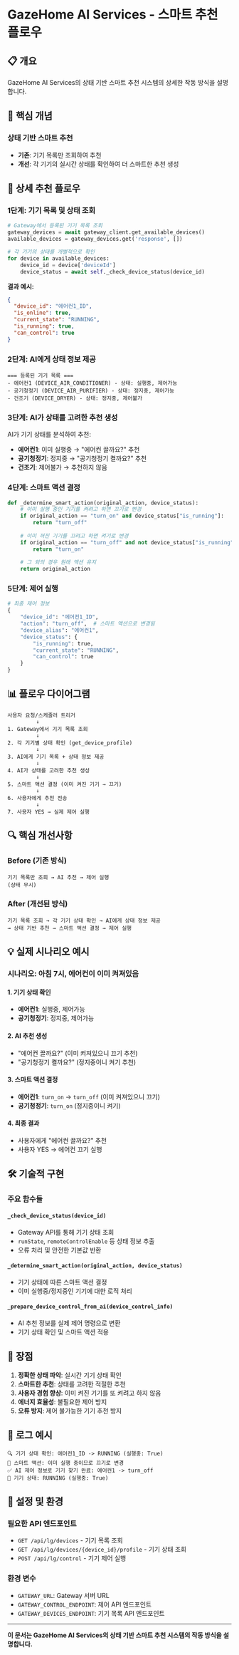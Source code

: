 # GazeHome AI Services - 스마트 추천 플로우

## 📋 개요

GazeHome AI Services의 상태 기반 스마트 추천 시스템의 상세한 작동 방식을 설명합니다.

## 🎯 핵심 개념

### 상태 기반 스마트 추천
- **기존**: 기기 목록만 조회하여 추천
- **개선**: 각 기기의 실시간 상태를 확인하여 더 스마트한 추천 생성

## 🔄 상세 추천 플로우

### 1단계: 기기 목록 및 상태 조회

```python
# Gateway에서 등록된 기기 목록 조회
gateway_devices = await gateway_client.get_available_devices()
available_devices = gateway_devices.get('response', [])

# 각 기기의 상태를 개별적으로 확인
for device in available_devices:
    device_id = device['deviceId']
    device_status = await self._check_device_status(device_id)
```

**결과 예시:**
```json
{
  "device_id": "에어컨1_ID",
  "is_online": true,
  "current_state": "RUNNING",
  "is_running": true,
  "can_control": true
}
```

### 2단계: AI에게 상태 정보 제공

```
=== 등록된 기기 목록 ===
- 에어컨1 (DEVICE_AIR_CONDITIONER) - 상태: 실행중, 제어가능
- 공기청정기 (DEVICE_AIR_PURIFIER) - 상태: 정지중, 제어가능
- 건조기 (DEVICE_DRYER) - 상태: 정지중, 제어불가
```

### 3단계: AI가 상태를 고려한 추천 생성

AI가 기기 상태를 분석하여 추천:

- **에어컨1**: 이미 실행중 → "에어컨 끌까요?" 추천
- **공기청정기**: 정지중 → "공기청정기 켤까요?" 추천  
- **건조기**: 제어불가 → 추천하지 않음

### 4단계: 스마트 액션 결정

```python
def _determine_smart_action(original_action, device_status):
    # 이미 실행 중인 기기를 켜려고 하면 끄기로 변경
    if original_action == "turn_on" and device_status["is_running"]:
        return "turn_off"
    
    # 이미 꺼진 기기를 끄려고 하면 켜기로 변경
    if original_action == "turn_off" and not device_status["is_running"]:
        return "turn_on"
    
    # 그 외의 경우 원래 액션 유지
    return original_action
```

### 5단계: 제어 실행

```python
# 최종 제어 정보
{
    "device_id": "에어컨1_ID",
    "action": "turn_off",  # 스마트 액션으로 변경됨
    "device_alias": "에어컨1",
    "device_status": {
        "is_running": true,
        "current_state": "RUNNING",
        "can_control": true
    }
}
```

## 📊 플로우 다이어그램

```
사용자 요청/스케줄러 트리거
         ↓
1. Gateway에서 기기 목록 조회
         ↓
2. 각 기기별 상태 확인 (get_device_profile)
         ↓
3. AI에게 기기 목록 + 상태 정보 제공
         ↓
4. AI가 상태를 고려한 추천 생성
         ↓
5. 스마트 액션 결정 (이미 켜진 기기 → 끄기)
         ↓
6. 사용자에게 추천 전송
         ↓
7. 사용자 YES → 실제 제어 실행
```

## 🔍 핵심 개선사항

### Before (기존 방식)
```
기기 목록만 조회 → AI 추천 → 제어 실행
(상태 무시)
```

### After (개선된 방식)
```
기기 목록 조회 → 각 기기 상태 확인 → AI에게 상태 정보 제공 
→ 상태 기반 추천 → 스마트 액션 결정 → 제어 실행
```

## 💡 실제 시나리오 예시

### 시나리오: 아침 7시, 에어컨이 이미 켜져있음

#### 1. 기기 상태 확인
- **에어컨1**: 실행중, 제어가능
- **공기청정기**: 정지중, 제어가능

#### 2. AI 추천 생성
- "에어컨 끌까요?" (이미 켜져있으니 끄기 추천)
- "공기청정기 켤까요?" (정지중이니 켜기 추천)

#### 3. 스마트 액션 결정
- **에어컨1**: `turn_on` → `turn_off` (이미 켜져있으니 끄기)
- **공기청정기**: `turn_on` (정지중이니 켜기)

#### 4. 최종 결과
- 사용자에게 "에어컨 끌까요?" 추천
- 사용자 YES → 에어컨 끄기 실행

## 🛠️ 기술적 구현

### 주요 함수들

#### `_check_device_status(device_id)`
- Gateway API를 통해 기기 상태 조회
- `runState`, `remoteControlEnable` 등 상태 정보 추출
- 오류 처리 및 안전한 기본값 반환

#### `_determine_smart_action(original_action, device_status)`
- 기기 상태에 따른 스마트 액션 결정
- 이미 실행중/정지중인 기기에 대한 로직 처리

#### `_prepare_device_control_from_ai(device_control_info)`
- AI 추천 정보를 실제 제어 명령으로 변환
- 기기 상태 확인 및 스마트 액션 적용

## 🎯 장점

1. **정확한 상태 파악**: 실시간 기기 상태 확인
2. **스마트한 추천**: 상태를 고려한 적절한 추천
3. **사용자 경험 향상**: 이미 켜진 기기를 또 켜려고 하지 않음
4. **에너지 효율성**: 불필요한 제어 방지
5. **오류 방지**: 제어 불가능한 기기 추천 방지

## 📝 로그 예시

```
🔍 기기 상태 확인: 에어컨1_ID -> RUNNING (실행중: True)
🔄 스마트 액션: 이미 실행 중이므로 끄기로 변경
✅ AI 제어 정보로 기기 찾기 완료: 에어컨1 -> turn_off
🎯 기기 상태: RUNNING (실행중: True)
```

## 🔧 설정 및 환경

### 필요한 API 엔드포인트
- `GET /api/lg/devices` - 기기 목록 조회
- `GET /api/lg/devices/{device_id}/profile` - 기기 상태 조회
- `POST /api/lg/control` - 기기 제어 실행

### 환경 변수
- `GATEWAY_URL`: Gateway 서버 URL
- `GATEWAY_CONTROL_ENDPOINT`: 제어 API 엔드포인트
- `GATEWAY_DEVICES_ENDPOINT`: 기기 목록 API 엔드포인트

---

**이 문서는 GazeHome AI Services의 상태 기반 스마트 추천 시스템의 작동 방식을 설명합니다.**

